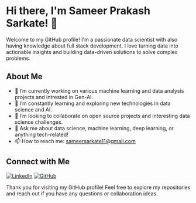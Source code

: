 # Hi there, I'm Sameer Prakash Sarkate! 👋

Welcome to my GitHub profile! I'm a passionate data scientist with also having knowledge about full stack development. I love turning data into actionable insights and building data-driven solutions to solve complex problems.

## About Me

- 🔭 I’m currently working on various machine learning and data analysis projects and intrested in Gen-AI.
- 🌱 I’m constantly learning and exploring new technologies in data science and AI.
- 👯 I’m looking to collaborate on open source projects and interesting data science challenges.
- 💬 Ask me about data science, machine learning, deep learning, or anything tech-related!
- 📫 How to reach me: [sameersarkate11@gmail.com](mailto:sameersarkate11@gmail.com)

## Connect with Me

[![LinkedIn](https://img.shields.io/badge/LinkedIn-Connect-blue)](https://www.linkedin.com/in/sameer-sarkate-7b944a22a)
[![GitHub](https://img.shields.io/badge/GitHub-Follow-lightgrey)](https://github.com/your-github-username)

Thank you for visiting my GitHub profile! Feel free to explore my repositories and reach out if you have any questions or collaboration ideas.

